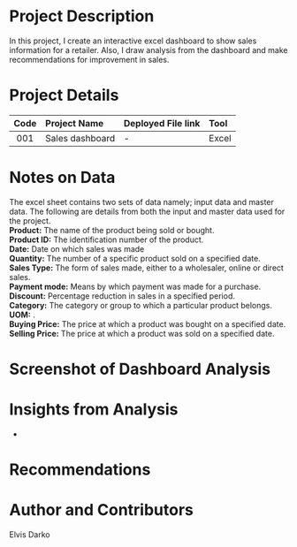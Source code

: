 # Project Description
 In this project, I create an interactive excel dashboard to show sales information for a retailer. Also, I draw analysis from the dashboard and make recommendations for improvement in sales.


# Project Details
| Code  | Project Name  |   Deployed File link | Tool  |
|:-----:|:--------------|:---------------------|:------|
|001    |Sales dashboard|         -            |Excel  | 

# Notes on Data
The excel sheet contains two sets of data namely; input data and master data. The following are details from both the input and master data used for the project.<br />
**Product:** The name of the product being sold or bought.<br />
**Product ID:** The identification number of the product.<br />
**Date:** Date on which sales was made<br />
**Quantity:** The number of a specific product sold on a specified date. <br />
**Sales Type:** The form of sales made, either to a wholesaler, online or direct sales.<br />
**Payment mode:** Means by which payment was made for a purchase.<br /> 
**Discount:** Percentage reduction in sales in a specified period.<br />
**Category:** The category or group to which a particular product belongs.<br />
**UOM:** .<br />
**Buying Price:** The price at which a product was bought on a specified date.<br />
**Selling Price:** The price at which a product was sold on a specified date.<br />

# Screenshot of Dashboard Analysis


# Insights from Analysis

- 

# Recommendations


# Author and Contributors
Elvis Darko
